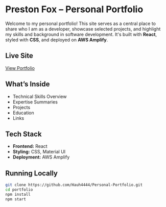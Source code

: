 # Preston Fox – Personal Portfolio

Welcome to my personal portfolio! This site serves as a central place to share who I am as a developer, showcase selected projects, and highlight my skills and background in software development. It's built with **React**, styled with **CSS**, and deployed on **AWS Amplify**.

## Live Site

[View Portfolio](https://master.dkk2r8gyg6f9u.amplifyapp.com/)

## What’s Inside

- Technical Skills Overview
- Expertise Summaries
- Projects
- Education
- Links

## Tech Stack

- **Frontend:** React
- **Styling:** CSS, Material UI
- **Deployment:** AWS Amplify

## Running Locally

```bash
git clone https://github.com/Hauh4444/Personal-Portfolio.git
cd portfolio
npm install
npm start